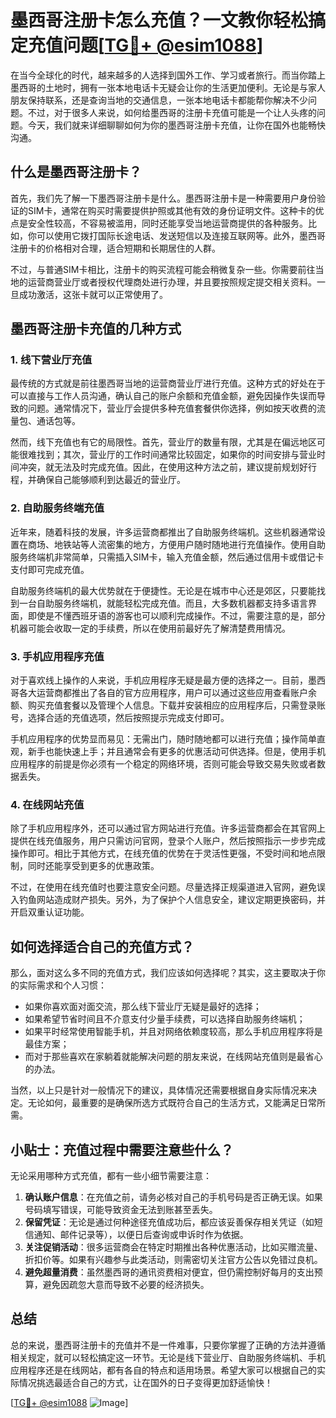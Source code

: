 # 墨西哥注册卡怎么充值？一文教你轻松搞定充值问题[[TG💪+ @esim1088](https://t.me/s/esim1088)]

在当今全球化的时代，越来越多的人选择到国外工作、学习或者旅行。而当你踏上墨西哥的土地时，拥有一张本地电话卡无疑会让你的生活更加便利。无论是与家人朋友保持联系，还是查询当地的交通信息，一张本地电话卡都能帮你解决不少问题。不过，对于很多人来说，如何给墨西哥的注册卡充值可能是一个让人头疼的问题。今天，我们就来详细聊聊如何为你的墨西哥注册卡充值，让你在国外也能畅快沟通。

## 什么是墨西哥注册卡？

首先，我们先了解一下墨西哥注册卡是什么。墨西哥注册卡是一种需要用户身份验证的SIM卡，通常在购买时需要提供护照或其他有效的身份证明文件。这种卡的优点是安全性较高，不容易被滥用，同时还能享受当地运营商提供的各种服务。比如，你可以使用它拨打国际长途电话、发送短信以及连接互联网等。此外，墨西哥注册卡的价格相对合理，适合短期和长期居住的人群。

不过，与普通SIM卡相比，注册卡的购买流程可能会稍微复杂一些。你需要前往当地的运营商营业厅或者授权代理商处进行办理，并且要按照规定提交相关资料。一旦成功激活，这张卡就可以正常使用了。

## 墨西哥注册卡充值的几种方式

### 1. 线下营业厅充值

最传统的方式就是前往墨西哥当地的运营商营业厅进行充值。这种方式的好处在于可以直接与工作人员沟通，确认自己的账户余额和充值金额，避免因操作失误而导致的问题。通常情况下，营业厅会提供多种充值套餐供你选择，例如按天收费的流量包、通话包等。

然而，线下充值也有它的局限性。首先，营业厅的数量有限，尤其是在偏远地区可能很难找到；其次，营业厅的工作时间通常比较固定，如果你的时间安排与营业时间冲突，就无法及时完成充值。因此，在使用这种方法之前，建议提前规划好行程，并确保自己能够顺利到达最近的营业厅。

### 2. 自助服务终端充值

近年来，随着科技的发展，许多运营商都推出了自助服务终端机。这些机器通常设置在商场、地铁站等人流密集的地方，方便用户随时随地进行充值操作。使用自助服务终端机非常简单，只需插入SIM卡，输入充值金额，然后通过信用卡或借记卡支付即可完成充值。

自助服务终端机的最大优势就在于便捷性。无论是在城市中心还是郊区，只要能找到一台自助服务终端机，就能轻松完成充值。而且，大多数机器都支持多语言界面，即使是不懂西班牙语的游客也可以顺利完成操作。不过，需要注意的是，部分机器可能会收取一定的手续费，所以在使用前最好先了解清楚费用情况。

### 3. 手机应用程序充值

对于喜欢线上操作的人来说，手机应用程序无疑是最方便的选择之一。目前，墨西哥各大运营商都推出了各自的官方应用程序，用户可以通过这些应用查看账户余额、购买充值套餐以及管理个人信息。下载并安装相应的应用程序后，只需登录账号，选择合适的充值选项，然后按照提示完成支付即可。

手机应用程序的优势显而易见：无需出门，随时随地都可以进行充值；操作简单直观，新手也能快速上手；并且通常会有更多的优惠活动可供选择。但是，使用手机应用程序的前提是你必须有一个稳定的网络环境，否则可能会导致交易失败或者数据丢失。

### 4. 在线网站充值

除了手机应用程序外，还可以通过官方网站进行充值。许多运营商都会在其官网上提供在线充值服务，用户只需访问官网，登录个人账户，然后按照指示一步步完成操作即可。相比于其他方式，在线充值的优势在于灵活性更强，不受时间和地点限制，同时还能享受到更多的优惠政策。

不过，在使用在线充值时也要注意安全问题。尽量选择正规渠道进入官网，避免误入钓鱼网站造成财产损失。另外，为了保护个人信息安全，建议定期更换密码，并开启双重认证功能。

## 如何选择适合自己的充值方式？

那么，面对这么多不同的充值方式，我们应该如何选择呢？其实，这主要取决于你的实际需求和个人习惯：

- 如果你喜欢面对面交流，那么线下营业厅无疑是最好的选择；
- 如果希望节省时间且不介意支付少量手续费，可以选择自助服务终端机；
- 如果平时经常使用智能手机，并且对网络依赖度较高，那么手机应用程序将是最佳方案；
- 而对于那些喜欢在家躺着就能解决问题的朋友来说，在线网站充值则是最省心的办法。

当然，以上只是针对一般情况下的建议，具体情况还需要根据自身实际情况来决定。无论如何，最重要的是确保所选方式既符合自己的生活方式，又能满足日常所需。

## 小贴士：充值过程中需要注意些什么？

无论采用哪种方式充值，都有一些小细节需要注意：

1. **确认账户信息**：在充值之前，请务必核对自己的手机号码是否正确无误。如果号码填写错误，可能导致资金无法到账甚至丢失。
2. **保留凭证**：无论是通过何种途径充值成功后，都应该妥善保存相关凭证（如短信通知、邮件记录等），以便日后查询或申诉时作为依据。
3. **关注促销活动**：很多运营商会在特定时期推出各种优惠活动，比如买赠流量、折扣价等。如果有兴趣参与此类活动，则需密切关注官方公告以免错过良机。
4. **避免超量消费**：虽然墨西哥的通讯资费相对便宜，但仍需控制好每月的支出预算，避免因疏忽大意而导致不必要的经济损失。

## 总结

总的来说，墨西哥注册卡的充值并不是一件难事，只要你掌握了正确的方法并遵循相关规定，就可以轻松搞定这一环节。无论是线下营业厅、自助服务终端机、手机应用程序还是在线网站，都有各自的特点和适用场景。希望大家可以根据自己的实际情况挑选最适合自己的方式，让在国外的日子变得更加舒适愉快！

[[TG💪+ @esim1088](https://t.me/s/esim1088) ![Image](https://i.postimg.cc/4NQfJmqS/Snipaste-2025-05-13-00-14-12.png)]
